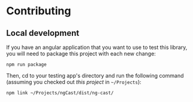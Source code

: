 # Contributing

## Local development

If you have an angular application that you want to use to test this library,
you will need to package this project with each new change:
```
npm run package
```

Then, cd to your testing app's directory and run the following command
(assuming you checked out *this project* in `~/Projects`):

```
npm link ~/Projects/ngCast/dist/ng-cast/
```
